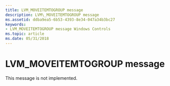 ```yaml
---
title: LVM_MOVEITEMTOGROUP message
description: LVM\_MOVEITEMTOGROUP message
ms.assetid: ddba9ea5-6b53-4393-8e34-047a34b3bc27
keywords:
- LVM_MOVEITEMTOGROUP message Windows Controls
ms.topic: article
ms.date: 05/31/2018
---
```


# LVM\_MOVEITEMTOGROUP message

This message is not implemented.

 

 




